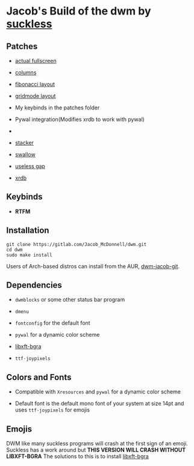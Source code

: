 # Jacob's Build of the dwm by [suckless](https://dwm.suckless.org)

## Patches

- [actual fullscreen](https://dwm.suckless.org/patches/actualfullscreen/)

- [columns](https://dwm.suckless.org/patches/columns/)

- [fibonacci layout](https://dwm.suckless.org/patches/fibonacci/)

- [gridmode layout](https://dwm.suckless.org/patches/gridmode/)

- My keybinds in the patches folder

- Pywal integration(Modifies xrdb to work with pywal)
-
- [stacker](https://dwm.suckless.org/patches/stacker/)

- [swallow](https://dwm.suckless.org/patches/swallow/)

- [useless gap](https://dwm.suckless.org/patches/uselessgap/)

- [xrdb](https://dwm.suckless.org/patches/xrdb/)

## Keybinds

- **RTFM**

## Installation

```shell
git clone https://gitlab.com/Jacob_McDonnell/dwm.git
cd dwm
sudo make install
```

Users of Arch-based distros can install from the AUR, [dwm-jacob-git](https://aur.archlinux.org/packages/dwm-jacob-git/).

## Dependencies

- `dwmblocks` or some other status bar program

- `dmenu`

- `fontconfig` for the default font

- `pywal` for a dynamic color scheme

- [libxft-bgra](https://aur.archlinux.org/packages/libxft-bgra/)

- `ttf-joypixels`

## Colors and Fonts

- Compatible with `Xresources` and `pywal` for a dynamic color scheme

- Default font is the default mono font of your system at size 14pt and uses `ttf-joypixels`  for emojis

## Emojis

DWM like many suckless programs will crash at the first sign of an emoji. Suckless has a work around but **THIS VERSION WILL CRASH WITHOUT LIBXFT-BGRA** The solutions to this is to install [libxft-bgra](https://aur.archlinux.org/packages/libxft-bgra/)

